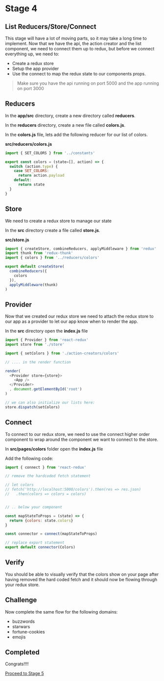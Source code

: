 # Stage 4

## List Reducers/Store/Connect

This stage will have a lot of moving parts, so it may take a long time to implement. Now that we have the api, the action creator and the list component, we need to connect them up to redux, but before we connect everything up, we need to:

- Create a redux store
- Setup the app provider
- Use the connect to map the redux state to our components props.

> Make sure you have the api running on port 5000 and the app running on port 3000

## Reducers

In the **app/src** directory, create a new directory called **reducers**.

In the **reducers** directory, create a new file called **colors.js**.

In the **colors.js** file, lets add the following reducer for our list of colors.

**src/reducers/colors.js**

``` js
import { SET_COLORS } from '../constants'

export const colors = (state=[], action) => {
  switch (action.type) {
    case SET_COLORS:
      return action.payload
    default:
      return state
  }
}
```

## Store

We need to create a redux store to manage our state

In the **src** directory create a file called **store.js**.

**src/store.js**

``` js
import { createStore, combineReducers, applyMiddleware } from 'redux'
import thunk from 'redux-thunk'
import { colors } from '../reducers/colors'

export default createStore(
  combineReducers({
    colors
  }),
  applyMiddleware(thunk)
)

```

## Provider

Now that we created our redux store we need to attach the redux store to our app as a provider to let our app know when to render the app.

In the **src** directory open the **index.js** file

``` js
import { Provider } from 'react-redux'
import store from './store'

import { setColors } from './action-creators/colors'

// .... in the render function

render(
  <Provider store={store}>
    <App />
  </Provider>
  , document.getElementById('root')
)

// we can also initialize our lists here:
store.dispatch(setColors)

```

## Connect

To connect to our redux store, we need to use the connect higher order component to wrap around the component we want to connect to the store.

In **src/pages/colors** folder open the **index.js** file

Add the following code:

``` js
import { connect } from 'react-redux'

// remove the hardcoded fetch statement

// let colors
// fetch('http://localhost:5000/colors').then(res => res.json)
//   .then(colors => colors = colors)


// .. below your component

const mapStateToProps = (state) => {
  return {colors: state.colors}
}

const connector = connect(mapStateToProps)

// replace export statement
export default connector(Colors)
```

## Verify

You should be able to visually verify that the colors show on your page after having removed the hard coded fetch and it should now be flowing through your redux store.

## Challenge

Now complete the same flow for the following domains:

* buzzwords
* starwars
* fortune-cookies
* emojis

## Completed

Congrats!!!!

[Proceed to Stage 5](stage-5.md)

